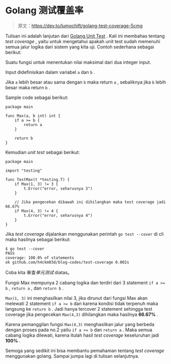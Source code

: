 # Golang 测试覆盖率

> 原文：<https://dev.to/lumochift/golang-test-coverage-5cmg>

Tulisan ini adalah lanjutan dari [Golang Unit Test](https://dev.to/h4ckm03d/golang-unit-test-3fmh-temp-slug-2651667) . Kali ini membahas tentang *test coverage* , yaitu untuk mengetahui apakah unit test sudah memenuhi semua jalur logika dari sistem yang kita uji. Contoh sederhana sebagai berikut:

Suatu fungsi untuk menentukan nilai maksimal dari dua integer input.

Input didefinisikan dalam variabel `a` dan `b` .

Jika `a` lebih besar atau sama dengan `b` maka return `a` , sebaliknya jika `b` lebih besar maka return `b` .

Sample code sebagai berikut:

```
package main

func Max(a, b int) int {
    if a >= b {
        return a
    }

    return b
} 
```

Kemudian *unit test* sebagai berikut:

```
package main

import "testing"

func TestMax(t *testing.T) {
    if Max(1, 3) != 3 {
        t.Error("error, seharusnya 3")
    }

    // Jika pengecekan dibawah ini dihilangkan maka test coverage jadi 66.67%
    if Max(4, 3) != 4 {
        t.Error("error, seharusnya 4")
    }
} 
```

Jika *test coverage* dijalankan menggunakan perintah `go test --cover` di cli maka hasilnya sebagai berikut:

```
$ go test --cover
PASS
coverage: 100.0% of statements
ok github.com/h4ckm03d/blog-codes/test-coverage 0.002s 
```

Coba kita 审查*单元测试* diatas。

Fungsi Max mempunya 2 cabang logika dan terdiri dari 3 statement `if a >= b` , `return a` , dan `return b` .

`Max(1, 3)` ini menghasilkan nilai 3, jika dirunut dari fungsi Max akan melewati 2 statement `if a >= b` dan karena kondisi tidak terpenuh maka langsung ke `return b` . Jadi hanya tercover 2 statement sehingga test coverage jika pengecekan `Max(4,3)` dihilangkan maka hasilnya **66.67%** .

Karena pemanggilan fungsi `Max(4,3)` menghasilkan jalur yang berbeda dengan proses pada no.2 yaitu `if a >= b` dan `return a` . Maka semua cabang logika dilewati, karena itulah hasil *test coverage* keseluruhan jadi **100%** .

Semoga yang sedikit ini bisa membantu pemahaman tentang *test coverage* menggunakan golang. Sampai jumpa lagi di tulisan selanjutnya.